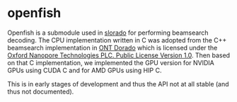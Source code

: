 # openfish

Openfish is a submodule used in [slorado](https://github.com/BonsonW/slorado) for performing beamsearch decoding. 
The CPU implementation written in C was adopted from the C++ beamsearch implementation in [ONT Dorado](https://github.com/nanoporetech/dorado) which is licensed under the [Oxford Nanopore Technologies PLC. Public License Version 1.0](https://github.com/nanoporetech/dorado/blob/release-v0.8/LICENCE.txt). 
Then based on that C implementation, we implemented the GPU version for NVIDIA GPUs using CUDA C and for AMD GPUs using HIP C.   

This is in early stages of development and thus the API not at all stable (and thus not documented).
